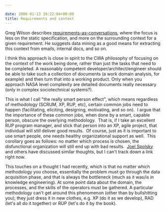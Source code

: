 ```yaml
---

date: 2006-01-13 19:22:04+00:00
title: Requirements and context
---
```


Greg Wilson describes [requirements-as-conversations](http://pyre.third-bit.com/blog/archives/000332.html), where the focus is less on the static specification, and more on the surrounding context for a given requirement.  He suggests data mining as a good means for extracting this context from emails, internal docs, and so on.

I think this approach is close in spirit to the CWA philosophy of focusing on the context of the work being done, rather than just the tasks that need to be completed. A reasonably competent developer/architect/engineer should be able to take such a collection of documents (a work domain analysis, for example) and then turn that into a working product.  Only when you approach NASA level complexity are detailed documents really necessary (only in complex sociotechnical systems?).

This is what I call "the really smart person effect", which means regardless of methodology (SCRUM, XP, RUP, etc), certain common jobs need to happen (facilitating, eliciting, designing, motivating, and so on).  I argue that the importance of these common jobs, when done by a smart, capable person, obscure the overlying methodology.  That is, if I take an excellent RUP program manager, and stick that person into an XP, agile project, that individual will still deliver good results.  Of course, just as it is important to use smart people, one needs healthy organizational support as well.  This corollary goes as follows: no matter which process is chosen, the disfunctional organization will still end up with bad results.  [Joel Spolsky](http://www.joelonsoftware.com) and others have discussed similar thoughts, but I can't track down a link right now.

This  touches on a thought I had recently, which is that no matter which methodology you choose, essentially the problem must go through the data acquisition phase, and that is always the bottleneck (much as it was/is in knowledge engineering).  At some point data about the domain, the processes, and the skills of the operators must be gathered.  A particular methodology can't get around this phenomenon (other than by bullshitting you); they just dress it in new clothes, e.g. XP (do it as we develop), RAD (let's all do it together) or RUP (let's do it by the book).
